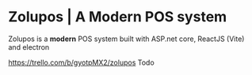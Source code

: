 # Zolupos | A Modern POS system
Zolupos is a **modern** POS system built with ASP.net core, ReactJS (Vite) and electron

https://trello.com/b/gyotpMX2/zolupos Todo
